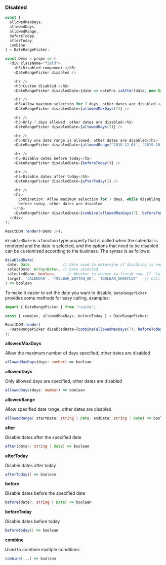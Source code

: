 ### Disabled

<!--start-code-->

```js
const {
  allowedMaxDays,
  allowedDays,
  allowedRange,
  beforeToday,
  afterToday,
  combine
} = DateRangePicker;

const Demo = props => (
  <div className="field">
    <h5>Disabled component.</h5>
    <DateRangePicker disabled />

    <hr />
    <h5>Custom disabled.</h5>
    <DateRangePicker disabledDate={date => dateFns.isAfter(date, new Date())} />

    <hr />
    <h5>Allow maximum selection for 7 days, other dates are disabled.</h5>
    <DateRangePicker disabledDate={allowedMaxDays(7)} />

    <hr />
    <h5>Only 7 days allowed, other dates are disabled</h5>
    <DateRangePicker disabledDate={allowedDays(7)} />

    <hr />
    <h5>Only one date range is allowed, other dates are disabled</h5>
    <DateRangePicker disabledDate={allowedRange('2018-12-01', '2019-10-1')} />

    <hr />
    <h5>Disable dates before today</h5>
    <DateRangePicker disabledDate={beforeToday()} />

    <hr />
    <h5>Disable dates after today</h5>
    <DateRangePicker disabledDate={afterToday()} />

    <hr />
    <h5>
      Combination: Allow maximum selection for 7 days, while disabling dates
      before today, other dates are disabled
    </h5>
    <DateRangePicker disabledDate={combine(allowedMaxDays(7), beforeToday())} />
  </div>
);

ReactDOM.render(<Demo />);
```

<!--end-code-->

`disabledDate` is a function type property that is called when the calendar is rendered and the date is selected, and the options that need to be disabled can be customized according to the business. The syntax is as follows:

```ts
disabledDate(
 date: Date,              // Date used to determine if disabling is required.
 selectDate: Array<Date>, // Date selected.
 selectedDone: boolean,     // Whether to choose to finish now. If `false`, only the start date is selected, waiting for the selection end date.
 target: 'CALENDAR', 'TOOLBAR_BUTTON_OK', 'TOOLBAR_SHORTCUT'   // Call the target of the `disabledDate` function
) => boolean
```

To make it easier to set the date you want to disable, `DateRangePicker` provides some methods for easy calling, examples:

```ts
import { DateRangePicker } from 'rsuite';

const { combine, allowedMaxDays, beforeToday } = DateRangePicker;

ReactDOM.render(
  <DateRangePicker disabledDate={combine(allowedMaxDays(7), beforeToday())} />
);
```

**allowedMaxDays**

Allow the maximum number of days specified, other dates are disabled

```ts
allowedMaxDays(days: number) => boolean
```

**allowedDays**

Only allowed days are specified, other dates are disabled

```ts
allowedDays(days: number) => boolean
```

**allowedRange**

Allow specified date range, other dates are disabled

```ts
allowedRange( startDate: string | Date, endDate: string | Date) => boolean
```

**after**

Disable dates after the specified date

```ts
after(date?: string | Date) => boolean
```

**afterToday**

Disable dates after today

```ts
afterToday() => boolean
```

**before**

Disable dates before the specified date

```ts
before(date?: string | Date) => boolean
```

**beforeToday**

Disable dates before today

```ts
beforeToday() => boolean
```

**combine**

Used to combine multiple conditions

```ts
combine(...) => boolean
```
